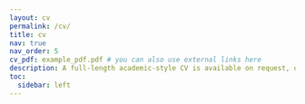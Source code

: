 ```yaml
---
layout: cv
permalink: /cv/
title: cv
nav: true
nav_order: 5
cv_pdf: example_pdf.pdf # you can also use external links here
description: A full-length academic-style CV is available on request, or just feel free to reach out on LinkedIn for more information!
toc:
  sidebar: left
---
```

